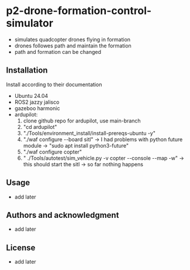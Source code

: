# p2-drone-formation-control-simulator

- simulates quadcopter drones flying in formation
- drones followes path and maintain the formation
- path and formation can be changed

## Installation
Install according to their documentation
- Ubuntu 24.04
- ROS2 jazzy jalisco
- gazeboo harmonic
- ardupilot: 
    1. clone github repo for ardupilot, use main-branch
    2. "cd ardupilot"
    3. "./Tools/environment_install/install-prereqs-ubuntu -y"
    4. "./waf configure --board sitl"
        -> I had problems with python future module
        -> "sudo apt install python3-future"
    5. "./waf configure copter"
    6. " ./Tools/autotest/sim_vehicle.py -v copter --console --map -w"
    -> this should start the sitl
    -> so far nothing happens

## Usage
- add later

## Authors and acknowledgment
- add later

## License
- add later

